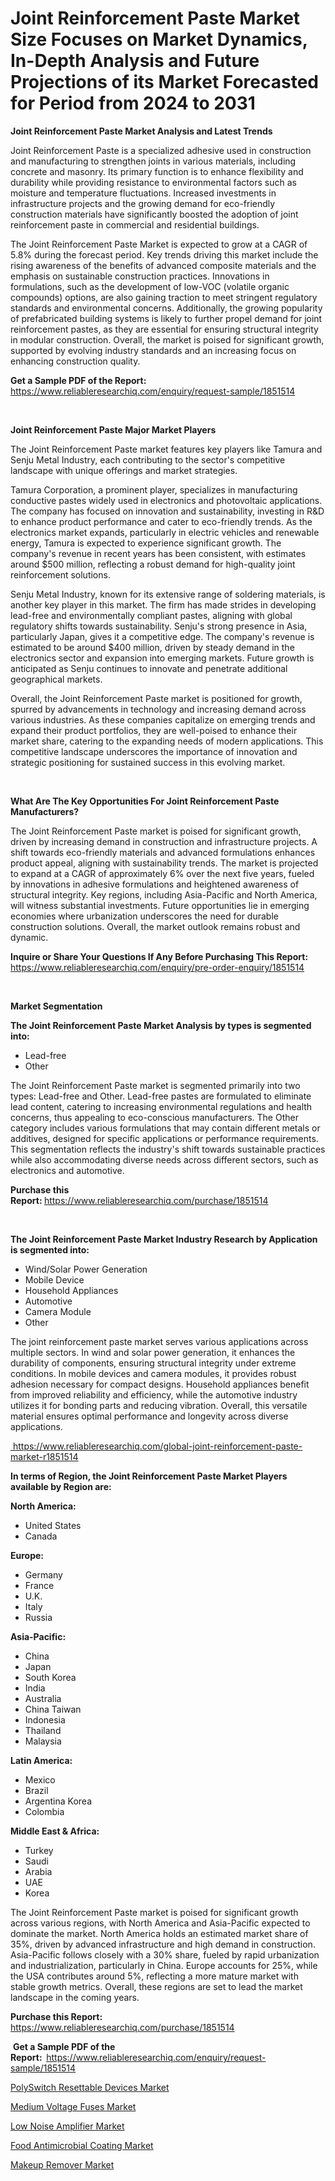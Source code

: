<p><h1>Joint Reinforcement Paste Market Size Focuses on Market Dynamics, In-Depth Analysis and Future Projections of its Market Forecasted for Period from 2024 to 2031</h1></p><p><strong>Joint Reinforcement Paste Market Analysis and Latest Trends</strong></p>
<p><p>Joint Reinforcement Paste is a specialized adhesive used in construction and manufacturing to strengthen joints in various materials, including concrete and masonry. Its primary function is to enhance flexibility and durability while providing resistance to environmental factors such as moisture and temperature fluctuations. Increased investments in infrastructure projects and the growing demand for eco-friendly construction materials have significantly boosted the adoption of joint reinforcement paste in commercial and residential buildings.</p><p>The Joint Reinforcement Paste Market is expected to grow at a CAGR of 5.8% during the forecast period. Key trends driving this market include the rising awareness of the benefits of advanced composite materials and the emphasis on sustainable construction practices. Innovations in formulations, such as the development of low-VOC (volatile organic compounds) options, are also gaining traction to meet stringent regulatory standards and environmental concerns. Additionally, the growing popularity of prefabricated building systems is likely to further propel demand for joint reinforcement pastes, as they are essential for ensuring structural integrity in modular construction. Overall, the market is poised for significant growth, supported by evolving industry standards and an increasing focus on enhancing construction quality.</p></p>
<p><strong>Get a Sample PDF of the Report:&nbsp;</strong> <a href="https://www.reliableresearchiq.com/enquiry/request-sample/1851514?utm_campaign=1472&utm_medium=2&utm_source=Github&utm_content=ia&utm_term=18102024&utm_id=joint-reinforcement-paste">https://www.reliableresearchiq.com/enquiry/request-sample/1851514</a></p>
<p>&nbsp;</p>
<p><strong>Joint Reinforcement Paste Major Market Players</strong></p>
<p><p>The Joint Reinforcement Paste market features key players like Tamura and Senju Metal Industry, each contributing to the sector's competitive landscape with unique offerings and market strategies.</p><p>Tamura Corporation, a prominent player, specializes in manufacturing conductive pastes widely used in electronics and photovoltaic applications. The company has focused on innovation and sustainability, investing in R&D to enhance product performance and cater to eco-friendly trends. As the electronics market expands, particularly in electric vehicles and renewable energy, Tamura is expected to experience significant growth. The company's revenue in recent years has been consistent, with estimates around $500 million, reflecting a robust demand for high-quality joint reinforcement solutions.</p><p>Senju Metal Industry, known for its extensive range of soldering materials, is another key player in this market. The firm has made strides in developing lead-free and environmentally compliant pastes, aligning with global regulatory shifts towards sustainability. Senju's strong presence in Asia, particularly Japan, gives it a competitive edge. The company's revenue is estimated to be around $400 million, driven by steady demand in the electronics sector and expansion into emerging markets. Future growth is anticipated as Senju continues to innovate and penetrate additional geographical markets.</p><p>Overall, the Joint Reinforcement Paste market is positioned for growth, spurred by advancements in technology and increasing demand across various industries. As these companies capitalize on emerging trends and expand their product portfolios, they are well-poised to enhance their market share, catering to the expanding needs of modern applications. This competitive landscape underscores the importance of innovation and strategic positioning for sustained success in this evolving market.</p></p>
<p>&nbsp;</p>
<p><strong>What Are The Key Opportunities For Joint Reinforcement Paste Manufacturers?</strong></p>
<p><p>The Joint Reinforcement Paste market is poised for significant growth, driven by increasing demand in construction and infrastructure projects. A shift towards eco-friendly materials and advanced formulations enhances product appeal, aligning with sustainability trends. The market is projected to expand at a CAGR of approximately 6% over the next five years, fueled by innovations in adhesive formulations and heightened awareness of structural integrity. Key regions, including Asia-Pacific and North America, will witness substantial investments. Future opportunities lie in emerging economies where urbanization underscores the need for durable construction solutions. Overall, the market outlook remains robust and dynamic.</p></p>
<p><strong>Inquire or Share Your Questions If Any Before Purchasing This Report:</strong> <a href="https://www.reliableresearchiq.com/enquiry/pre-order-enquiry/1851514?utm_campaign=1472&utm_medium=2&utm_source=Github&utm_content=ia&utm_term=18102024&utm_id=joint-reinforcement-paste">https://www.reliableresearchiq.com/enquiry/pre-order-enquiry/1851514</a></p>
<p>&nbsp;</p>
<p><strong>Market Segmentation</strong></p>
<p><strong>The Joint Reinforcement Paste Market Analysis by types is segmented into:</strong></p>
<p><ul><li>Lead-free</li><li>Other</li></ul></p>
<p><p>The Joint Reinforcement Paste market is segmented primarily into two types: Lead-free and Other. Lead-free pastes are formulated to eliminate lead content, catering to increasing environmental regulations and health concerns, thus appealing to eco-conscious manufacturers. The Other category includes various formulations that may contain different metals or additives, designed for specific applications or performance requirements. This segmentation reflects the industry's shift towards sustainable practices while also accommodating diverse needs across different sectors, such as electronics and automotive.</p></p>
<p><strong>Purchase this Report:&nbsp;</strong><a href="https://www.reliableresearchiq.com/purchase/1851514?utm_campaign=1472&utm_medium=2&utm_source=Github&utm_content=ia&utm_term=18102024&utm_id=joint-reinforcement-paste">https://www.reliableresearchiq.com/purchase/1851514</a></p>
<p>&nbsp;</p>
<p><strong>The Joint Reinforcement Paste Market Industry Research by Application is segmented into:</strong></p>
<p><ul><li>Wind/Solar Power Generation</li><li>Mobile Device</li><li>Household Appliances</li><li>Automotive</li><li>Camera Module</li><li>Other</li></ul></p>
<p><p>The joint reinforcement paste market serves various applications across multiple sectors. In wind and solar power generation, it enhances the durability of components, ensuring structural integrity under extreme conditions. In mobile devices and camera modules, it provides robust adhesion necessary for compact designs. Household appliances benefit from improved reliability and efficiency, while the automotive industry utilizes it for bonding parts and reducing vibration. Overall, this versatile material ensures optimal performance and longevity across diverse applications.</p></p>
<p><a href="https://www.reliableresearchiq.com/global-joint-reinforcement-paste-market-r1851514?utm_campaign=1472&utm_medium=2&utm_source=Github&utm_content=ia&utm_term=18102024&utm_id=joint-reinforcement-paste">&nbsp;https://www.reliableresearchiq.com/global-joint-reinforcement-paste-market-r1851514</a></p>
<p><strong>In terms of Region, the Joint Reinforcement Paste Market Players available by Region are:</strong></p>
<p>
    <p> <strong> North America: </strong>
        <ul>
            <li>United States</li>
            <li>Canada</li>
        </ul>
        </p> 
    <p> <strong> Europe: </strong>
        <ul>
            <li>Germany</li>
            <li>France</li>
            <li>U.K.</li>
            <li>Italy</li>
            <li>Russia</li>
        </ul>
        </p> 
    <p> <strong> Asia-Pacific: </strong>
        <ul>
            <li>China</li>
            <li>Japan</li>
            <li>South Korea</li>
            <li>India</li>
            <li>Australia</li>
            <li>China Taiwan</li>
            <li>Indonesia</li>
            <li>Thailand</li>
            <li>Malaysia</li>
        </ul>
        </p> 
    <p> <strong> Latin America: </strong>
        <ul>
            <li>Mexico</li>
            <li>Brazil</li>
            <li>Argentina Korea</li>
            <li>Colombia</li>
        </ul>
        </p> 
    <p> <strong> Middle East & Africa: </strong>
        <ul>
            <li>Turkey</li>
            <li>Saudi</li>
            <li>Arabia</li>
            <li>UAE</li>
            <li>Korea</li>
        </ul>
    </p>
    </p>
<p><p>The Joint Reinforcement Paste market is poised for significant growth across various regions, with North America and Asia-Pacific expected to dominate the market. North America holds an estimated market share of 35%, driven by advanced infrastructure and high demand in construction. Asia-Pacific follows closely with a 30% share, fueled by rapid urbanization and industrialization, particularly in China. Europe accounts for 25%, while the USA contributes around 5%, reflecting a more mature market with stable growth metrics. Overall, these regions are set to lead the market landscape in the coming years.</p></p>
<p><strong>Purchase this Report: </strong><a href="https://www.reliableresearchiq.com/purchase/1851514?utm_campaign=1472&utm_medium=2&utm_source=Github&utm_content=ia&utm_term=18102024&utm_id=joint-reinforcement-paste">https://www.reliableresearchiq.com/purchase/1851514</a></p>
<p>&nbsp;<strong>Get a Sample PDF of the Report:&nbsp;&nbsp;</strong><a href="https://www.reliableresearchiq.com/enquiry/request-sample/1851514?utm_campaign=1472&utm_medium=2&utm_source=Github&utm_content=ia&utm_term=18102024&utm_id=joint-reinforcement-paste">https://www.reliableresearchiq.com/enquiry/request-sample/1851514</a></p>
<p><strong></strong></p>
<p><p><a href="https://www.linkedin.com/pulse/emerging-trends-polyswitch-resettable-devices-market-global-lg4xf?utm_campaign=1472&utm_medium=2&utm_source=Github&utm_content=ia&utm_term=18102024&utm_id=joint-reinforcement-paste">PolySwitch Resettable Devices Market</a></p><p><a href="https://www.linkedin.com/pulse/emerging-trends-medium-voltage-fuses-market-global-outlook-future-sse6f?utm_campaign=1472&utm_medium=2&utm_source=Github&utm_content=ia&utm_term=18102024&utm_id=joint-reinforcement-paste">Medium Voltage Fuses Market</a></p><p><a href="https://www.linkedin.com/pulse/investment-opportunities-low-noise-amplifier-sector-risk-analysis-klmoc?utm_campaign=1472&utm_medium=2&utm_source=Github&utm_content=ia&utm_term=18102024&utm_id=joint-reinforcement-paste">Low Noise Amplifier Market</a></p><p><a href="https://www.linkedin.com/pulse/food-antimicrobial-coating-market-outlook-complete-industry-hllte?utm_campaign=1472&utm_medium=2&utm_source=Github&utm_content=ia&utm_term=18102024&utm_id=joint-reinforcement-paste">Food Antimicrobial Coating Market</a></p><p><a href="https://www.linkedin.com/pulse/makeup-remover-market-global-regional-analysis-focus-ktide?utm_campaign=1472&utm_medium=2&utm_source=Github&utm_content=ia&utm_term=18102024&utm_id=joint-reinforcement-paste">Makeup Remover Market</a></p></p>
